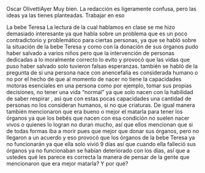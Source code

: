 Oscar OlivettiAyer
Muy bien. La redacción es ligeramente confusa, pero las ideas ya las tienes planteadas. Trabajar en eso


La bebe Teresa
La lectura de la cual hablamos en clase se me hizo demasiado interesante ya que habla sobre un problema que es un poco contradictorio y problemático para ciertas personas, ya que se habló sobre la situación de la bebe Teresa y como con la donación de sus órganos pudo haber salvado a varios niños pero que la intervención de personas dedicadas a lo moralmente correcto lo evito y provocó que las vidas que puso haber salvado solo tuvieron falsas esperanzas.
 también se habló de la pregunta de  si una persona nace con anencefalia es considerada humano o no por el hecho de que al momento de nacer no tiene la capacidades motoras esenciales en una persona como por ejemplo, tomar sus propias decisiones, no tener una vida “normal” ya que solo nacen con la habilidad de saber respirar , así que con estas pocas capacidades una cantidad de personas no los consideran humanos, si no que criaturas.
 De igual manera también mencionaron que era bueno o mejor el matarla para tener los órganos ya que los bebés que nacen con esa condición no suelen nacer vivos o quienes lo logran no duran mucho, así que ellos mencionan que si de todas formas iba a morir pues que mejor que donar sus órganos, pero no llegaron a un acuerdo y eso provocó que los órganos de la bebe Teresa ya no funcionarán ya que ella solo vivió 9 días así que cuando ella falleció sus órganos ya no funcionaban se habían deteriorado con los días, así que a ustedes qué les parece es correcta la manera de pensar de la gente que mencionaron que era mejor matarla? Y por qué?  
